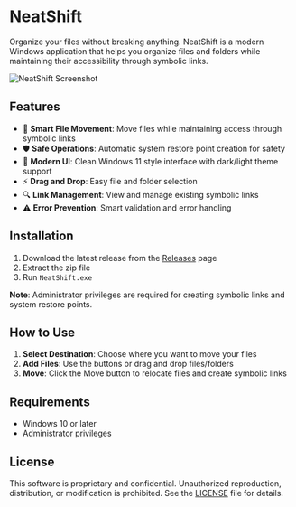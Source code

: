 # NeatShift

Organize your files without breaking anything. NeatShift is a modern Windows application that helps you organize files and folders while maintaining their accessibility through symbolic links.

![NeatShift Screenshot](screenshots/main.png)

## Features

- 🔗 **Smart File Movement**: Move files while maintaining access through symbolic links
- 🛡️ **Safe Operations**: Automatic system restore point creation for safety
- 🎨 **Modern UI**: Clean Windows 11 style interface with dark/light theme support
- ⚡ **Drag and Drop**: Easy file and folder selection
- 🔍 **Link Management**: View and manage existing symbolic links
- ⚠️ **Error Prevention**: Smart validation and error handling

## Installation

1. Download the latest release from the [Releases](https://github.com/BytexGrid/NeatShift/releases) page
2. Extract the zip file
3. Run `NeatShift.exe`

**Note**: Administrator privileges are required for creating symbolic links and system restore points.

## How to Use

1. **Select Destination**: Choose where you want to move your files
2. **Add Files**: Use the buttons or drag and drop files/folders
3. **Move**: Click the Move button to relocate files and create symbolic links

## Requirements

- Windows 10 or later
- Administrator privileges

## License

This software is proprietary and confidential. Unauthorized reproduction, distribution, or modification is prohibited. See the [LICENSE](LICENSE) file for details. 